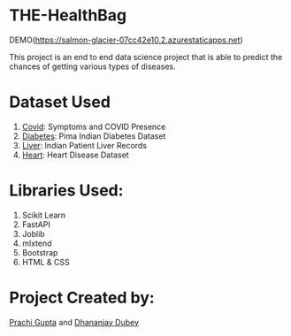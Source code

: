 # THE-HealthBag
DEMO(https://salmon-glacier-07cc42e10.2.azurestaticapps.net)

This project is an end to end data science project that is able to predict the chances of getting various types of diseases.

# Dataset Used
1. [Covid](https://www.kaggle.com/datasets/hemanthhari/symptoms-and-covid-presence): Symptoms and COVID Presence
2. [Diabetes](https://www.kaggle.com/uciml/pima-indians-diabetes-database): Pima Indian Diabetes Dataset
3. [Liver](https://www.kaggle.com/uciml/indian-liver-patient-records): Indian Patient Liver Records
4. [Heart](https://www.kaggle.com/ronitf/heart-disease-uci): Heart Disease Dataset

# Libraries Used:
 1. Scikit Learn
 2. FastAPI
 3. Joblib
 4. mlxtend
 5. Bootstrap
 6. HTML & CSS

 # Project Created by: 
[Prachi Gupta](https://www.linkedin.com/in/prachig17/) and 
[Dhananjay Dubey](https://www.linkedin.com/in/dhananjay-dubey/)  
